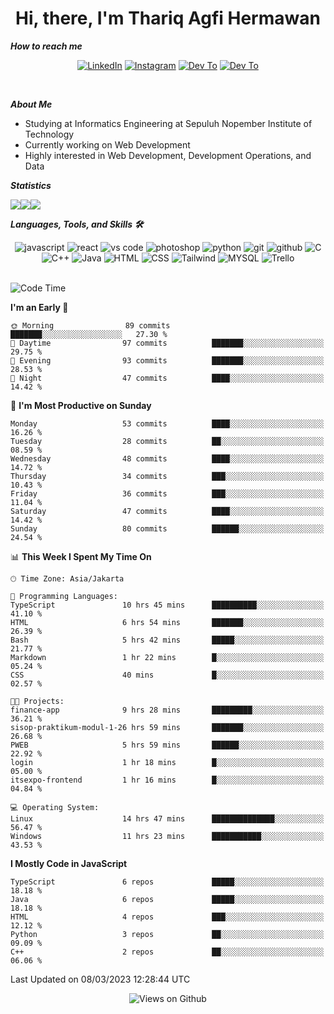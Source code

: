 <div align="center">
  <h1>Hi, there, I'm Thariq Agfi Hermawan</h1>
</div>


***How to reach me***
<p align='center'>
   <a href="https://www.linkedin.com/in/thariqagfihermawan" target="_blank"><img src="https://img.shields.io/badge/LinkedIn-0077B5?style=for-the-badge&logo=linkedin&logoColor=white" alt="LinkedIn"></a>
   <a href="https://www.instagram.com/thoriqagfi" target="_blank"><img src="https://img.shields.io/badge/Instagram-E4405F?style=for-the-badge&logo=instagram&logoColor=white" alt="Instagram"></a>
   <a href="https://medium.com/@thoriq.aghfi60" target="_blank"><img src="https://img.shields.io/badge/Medium-12100E?style=for-the-badge&logo=medium&logoColor=white" alt="Dev To"></a>
   <a href="https://linktr.ee/thoriqagfi" target="_blank"><img src="https://img.shields.io/badge/linktree-1de9b6?style=for-the-badge&logo=linktree&logoColor=white" alt="Dev To"></a>
</p>

<br>

***About Me***
- Studying at Informatics Engineering at Sepuluh Nopember Institute of Technology
- Currently working on Web Development
- Highly interested in Web Development, Development Operations, and Data

***Statistics***

<!-- [![GitHub Streak](http://github-readme-streak-stats.herokuapp.com?user=thoriqagfi&theme=dark)](https://git.io/streak-stats) -->

<div align="center">
  <div style="display: flex;">
    <img src="http://github-readme-streak-stats.herokuapp.com?user=thoriqagfi&theme=chartreuse-dark"/>
    <img src="https://github-readme-stats.vercel.app/api/top-langs/?username=thoriqagfi&layout=compact&&theme=chartreuse-dark&langs_count=8)](https://github.com/thoriqagfi"/>
    <img src="https://github-readme-stats.vercel.app/api?username=thoriqagfi&show_icons=true&theme=chartreuse-dark"/>
  </div>
</div>

<!-- [![Top Langs](https://github-readme-stats.vercel.app/api/top-langs/?username=thoriqagfi&layout=compact&&theme=chartreuse-dark&langs_count=8)](https://github.com/thoriqagfi)
< ![Agfi's GitHub stats](https://github-readme-stats.vercel.app/api?username=thoriqagfi&show_icons=true&theme=chartreuse-dark) -->

***Languages, Tools, and Skills 🛠***

  <div align="center">
    <img src="https://img.shields.io/badge/JavaScript-F7DF1E?style=for-the-badge&logo=javascript&logoColor=black" alt="javascript" />
    <img src="https://img.shields.io/badge/React-61DAFB?style=for-the-badge&logo=react&logoColor=black" alt="react" />
    <img src="https://img.shields.io/badge/vs%20code-007ACC?style=for-the-badge&logo=visual%20studio%20code&logoColor=white" alt="vs code" />
    <img src="https://img.shields.io/badge/adobe%20photoshop-31A8FF?style=for-the-badge&logo=adobe%20photoshop&logoColor=white" alt="photoshop" />
    <img src="https://img.shields.io/badge/python-3776AB?style=for-the-badge&logo=python&logoColor=white" alt="python" />
    <img src="https://img.shields.io/badge/Git-F05032?style=for-the-badge&logo=git&logoColor=white" alt="git" />
    <img src="https://img.shields.io/badge/GitHub-100000?style=for-the-badge&logo=github&logoColor=white" alt="github" />
    <img src="https://img.shields.io/badge/c-%2300599C.svg?style=for-the-badge&logo=c&logoColor=white" alt="C" />
    <img src="https://img.shields.io/badge/c++-%2300599C.svg?style=for-the-badge&logo=c%2B%2B&logoColor=white" alt="C++" />
    <img src="https://img.shields.io/badge/Java-ED8B00?style=for-the-badge&logo=java&logoColor=white" alt="Java"/>
    <img src="https://img.shields.io/badge/HTML5-E34F26?style=for-the-badge&logo=html5&logoColor=white" alt="HTML" />
    <img src="https://img.shields.io/badge/CSS-239120?&style=for-the-badge&logo=css3&logoColor=white" alt ="CSS" />
    <img src="https://img.shields.io/badge/tailwindcss-%2338B2AC.svg?style=for-the-badge&logo=tailwind-css&logoColor=white" alt="Tailwind" />
    <img src="https://img.shields.io/badge/MySQL-00000F?style=for-the-badge&logo=mysql&logoColor=white" alt="MYSQL" />
    <img src="https://img.shields.io/badge/Trello-%23026AA7.svg?style=for-the-badge&logo=Trello&logoColor=white" alt="Trello" />
  </div><br>

<!--START_SECTION:waka-->
![Code Time](http://img.shields.io/badge/Code%20Time-172%20hrs%2014%20mins-blue)

**I'm an Early 🐤** 

```text
🌞 Morning                89 commits          ███████░░░░░░░░░░░░░░░░░░   27.30 % 
🌆 Daytime                97 commits          ███████░░░░░░░░░░░░░░░░░░   29.75 % 
🌃 Evening                93 commits          ███████░░░░░░░░░░░░░░░░░░   28.53 % 
🌙 Night                  47 commits          ████░░░░░░░░░░░░░░░░░░░░░   14.42 % 
```
📅 **I'm Most Productive on Sunday** 

```text
Monday                   53 commits          ████░░░░░░░░░░░░░░░░░░░░░   16.26 % 
Tuesday                  28 commits          ██░░░░░░░░░░░░░░░░░░░░░░░   08.59 % 
Wednesday                48 commits          ████░░░░░░░░░░░░░░░░░░░░░   14.72 % 
Thursday                 34 commits          ███░░░░░░░░░░░░░░░░░░░░░░   10.43 % 
Friday                   36 commits          ███░░░░░░░░░░░░░░░░░░░░░░   11.04 % 
Saturday                 47 commits          ████░░░░░░░░░░░░░░░░░░░░░   14.42 % 
Sunday                   80 commits          ██████░░░░░░░░░░░░░░░░░░░   24.54 % 
```


📊 **This Week I Spent My Time On** 

```text
🕑︎ Time Zone: Asia/Jakarta

💬 Programming Languages: 
TypeScript               10 hrs 45 mins      ██████████░░░░░░░░░░░░░░░   41.10 % 
HTML                     6 hrs 54 mins       ███████░░░░░░░░░░░░░░░░░░   26.39 % 
Bash                     5 hrs 42 mins       █████░░░░░░░░░░░░░░░░░░░░   21.77 % 
Markdown                 1 hr 22 mins        █░░░░░░░░░░░░░░░░░░░░░░░░   05.24 % 
CSS                      40 mins             █░░░░░░░░░░░░░░░░░░░░░░░░   02.57 % 

🐱‍💻 Projects: 
finance-app              9 hrs 28 mins       █████████░░░░░░░░░░░░░░░░   36.21 % 
sisop-praktikum-modul-1-26 hrs 59 mins       ███████░░░░░░░░░░░░░░░░░░   26.68 % 
PWEB                     5 hrs 59 mins       ██████░░░░░░░░░░░░░░░░░░░   22.92 % 
login                    1 hr 18 mins        █░░░░░░░░░░░░░░░░░░░░░░░░   05.00 % 
itsexpo-frontend         1 hr 16 mins        █░░░░░░░░░░░░░░░░░░░░░░░░   04.84 % 

💻 Operating System: 
Linux                    14 hrs 47 mins      ██████████████░░░░░░░░░░░   56.47 % 
Windows                  11 hrs 23 mins      ███████████░░░░░░░░░░░░░░   43.53 % 
```

**I Mostly Code in JavaScript** 

```text
TypeScript               6 repos             █████░░░░░░░░░░░░░░░░░░░░   18.18 % 
Java                     6 repos             █████░░░░░░░░░░░░░░░░░░░░   18.18 % 
HTML                     4 repos             ███░░░░░░░░░░░░░░░░░░░░░░   12.12 % 
Python                   3 repos             ██░░░░░░░░░░░░░░░░░░░░░░░   09.09 % 
C++                      2 repos             ██░░░░░░░░░░░░░░░░░░░░░░░   06.06 % 
```




 Last Updated on 08/03/2023 12:28:44 UTC
<!--END_SECTION:waka-->

<div align="center">
<img src="https://komarev.com/ghpvc/?username=thoriqagfi&color=blue" alt="Views on Github" />
</div>